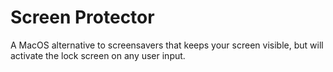 # Screen Protector
A MacOS alternative to screensavers that keeps your screen visible, but will activate the lock screen on any user input.
